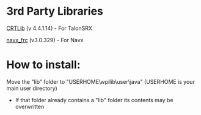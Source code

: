 # 3rd Party Libraries
[CRTLib](http://www.ctr-electronics.com/control-system/motor-control/talon-srx.html#product_tabs_technical_resources) (v 4.4.1.14) - For TalonSRX

[navx_frc](http://www.pdocs.kauailabs.com/navx-mxp/software/roborio-libraries/java/) (v3.0.329) - For Navx

# How to install:
Move the "lib" folder to "USERHOME\wpilib\user\java\" (USERHOME is your main user directory)

* If that folder already contains a "lib" folder its contents may be overwritten